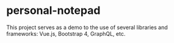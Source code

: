 # personal-notepad
This project serves as a demo to the use of several libraries and frameworks: Vue.js, Bootstrap 4, GraphQL, etc.
